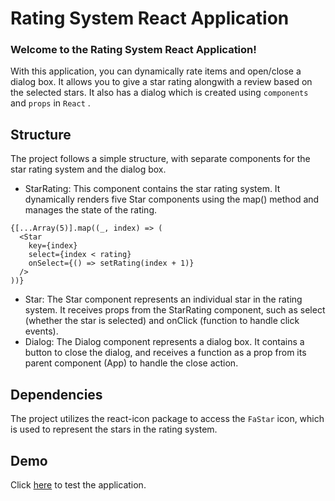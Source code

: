 # Rating System React Application

### Welcome to the Rating System React Application! 
With this application, you can dynamically rate items and open/close a dialog box. It allows you to 
give a star rating alongwith a review based on the selected stars. It also has a dialog which is 
created using ```components``` and ```props``` in ```React``` . 

## Structure
The project follows a simple structure, with separate components for the star rating system and the 
dialog box.

- StarRating: This component contains the star rating system. It dynamically renders five Star 
components using the map() method and manages the state of the rating.
```React
{[...Array(5)].map((_, index) => (
  <Star 
    key={index} 
    select={index < rating} 
    onSelect={() => setRating(index + 1)} 
  />
))}
```

- Star: The Star component represents an individual star in the rating system. It receives props 
from the StarRating component, such as select (whether the star is selected) and onClick (function 
to handle click events).
- Dialog: The Dialog component represents a dialog box. It contains a button to close the dialog, 
and receives a function as a prop from its parent component (App) to handle the close action.

## Dependencies
The project utilizes the react-icon package to access the ```FaStar``` icon, which is used to 
represent the stars in the rating system.

## Demo

Click [here](https://navjot0210.github.io/rating-system/) to test the application.